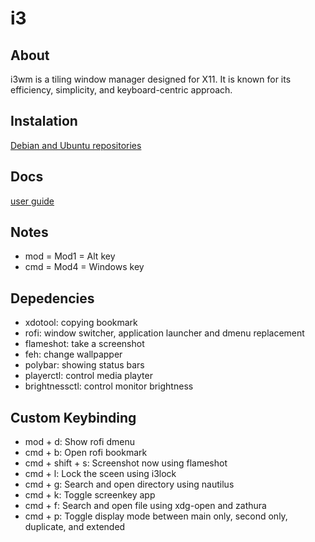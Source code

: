# i3

## About

i3wm is a tiling window manager designed for X11. It is known for its efficiency, simplicity, and keyboard-centric approach.

## Instalation

[Debian and Ubuntu repositories](https://i3wm.org/docs/repositories.html)

## Docs

[user guide](https://i3wm.org/docs/userguide.html)

## Notes

- mod = Mod1 = Alt key
- cmd = Mod4 = Windows key

## Depedencies

- xdotool: copying bookmark
- rofi: window switcher, application launcher and dmenu replacement
- flameshot: take a screenshot
- feh: change wallpapper
- polybar: showing status bars
- playerctl: control media playter
- brightnessctl: control monitor brightness

## Custom Keybinding

- mod + d: Show rofi dmenu
- cmd + b: Open rofi bookmark
- cmd + shift + s: Screenshot now using flameshot
- cmd + l: Lock the sceen using i3lock
- cmd + g: Search and open directory using nautilus
- cmd + k: Toggle screenkey app
- cmd + f: Search and open file using xdg-open and zathura
- cmd + p: Toggle display mode between main only, second only, duplicate, and extended
